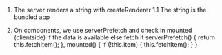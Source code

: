 1. The server renders a string with createRenderer
   1.1 The string is the bundled app

2. On components, we use serverPrefetch and check in mounted (clientside) if the data is available else fetch it
   serverPrefetch() {
   return this.fetchItem();
   },
   mounted() {
   if (!this.item) {
   this.fetchItem();
   }
   }
